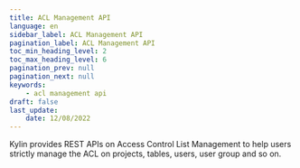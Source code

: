 ```yaml
---
title: ACL Management API
language: en
sidebar_label: ACL Management API
pagination_label: ACL Management API
toc_min_heading_level: 2
toc_max_heading_level: 6
pagination_prev: null
pagination_next: null
keywords:
    - acl management api
draft: false
last_update:
    date: 12/08/2022
---
```


Kylin provides REST APIs on Access Control List Management to help users strictly manage the ACL on projects, tables, users, user group and so on.

